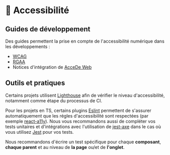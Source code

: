 # 🩼 Accessibilité

## Guides de développement

Des guides permettent la prise en compte de l'accessibilité numérique dans les développements :

* [WCAG](https://www.w3.org/WAI/standards-guidelines/wcag/fr)
* [RGAA](https://accessibilite.numerique.gouv.fr/)
* Notices d'intégration de [AcceDe Web](https://www.accede-web.com/notices/html-et-css/)

## Outils et pratiques

Certains projets utilisent [Lighthouse](https://github.com/GoogleChrome/lighthouse) afin de vérifier le niveau d'accessibilité, notamment comme étape du processus de CI.

Pour les projets en TS, certains plugins [Eslint](https://eslint.org/) permettent de s'assurer automatiquement que les régles d'accessibilité sont respectées (par exemple [react-a11y](https://github.com/reactjs/react-a11y)). Nous vous recommandons aussi de compléter vos tests unitaires et d'intégrations avec l'utilisation de [jest-axe](https://www.npmjs.com/package/jest-axe) dans le cas où vous utilisez [Jest](https://jestjs.io/) pour vos tests.

Nous recommandons d'écrire un test spécifique pour chaque **composant**, **chaque parent** et au niveau de **la page** ou/et de **l'onglet**.
